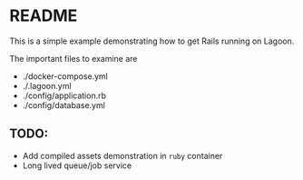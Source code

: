 # README

This is a simple example demonstrating how to get Rails running on Lagoon.

The important files to examine are
* ./docker-compose.yml
* ./.lagoon.yml
* ./config/application.rb
* ./config/database.yml


## TODO:
* Add compiled assets demonstration in `ruby` container
* Long lived queue/job service
